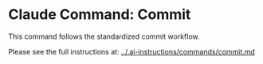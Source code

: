 # Claude Command: Commit

This command follows the standardized commit workflow.

Please see the full instructions at: [../.ai-instructions/commands/commit.md](../.ai-instructions/commands/commit.md)

